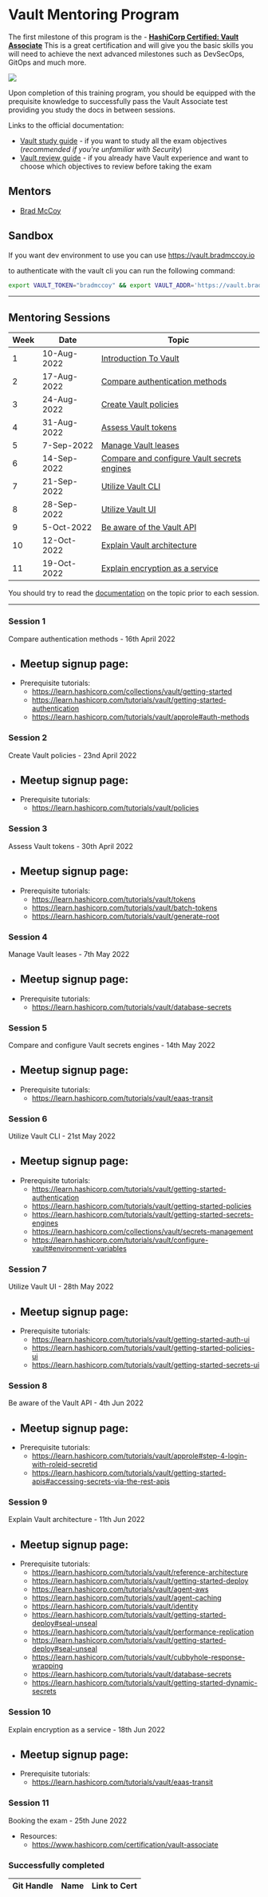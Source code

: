 # Vault Mentoring Program

The first milestone of this program is the - [**HashiCorp Certified: Vault Associate**](https://www.hashicorp.com/certification/terraform-associate) This is a great certification and will give you the basic skills you will need to achieve the next advanced milestones such as DevSecOps, GitOps and much more.

<a href="https://www.hashicorp.com/certification/vault-associate">
    <img src = "https://www.datocms-assets.com/2885/1620155126-brandhcvaultprimaryattributedcolorwhite.svg?w=200"/>
</a>

Upon completion of this training program, you should be equipped with the prequisite knowledge to successfully pass the Vault Associate test providing you study the docs in between sessions.

Links to the official documentation:
- [Vault study guide](https://learn.hashicorp.com/tutorials/vault/associate-study) - if you want to study all the exam objectives (*recommended if you're unfamiliar with Security*)
- [Vault review guide](https://learn.hashicorp.com/tutorials/vault/associate-review?in=vault/associate-cert) - if you already have Vault experience and want to choose which objectives to review before taking the exam

## Mentors
- [Brad McCoy](https://github.com/bradmccoydev)

## Sandbox
If you want dev environment to use you can use https://vault.bradmccoy.io

to authenticate with the vault cli you can run the following command:

```bash
export VAULT_TOKEN="bradmccoy" && export VAULT_ADDR='https://vault.bradmccoy.io'
```

---
## Mentoring Sessions
| Week | Date | Topic |
| --- | --- | --- |
| 1 | 10-Aug-2022 | [Introduction To Vault](https://events.hashicorp.com/hashitalksanz#rsvp)|
| 2 | 17-Aug-2022 | [Compare authentication methods](https://www.meetup.com/sydney-hashicorp-user-group/events/285096107)|
| 3 | 24-Aug-2022 | [Create Vault policies](#Session-2)|
| 4 | 31-Aug-2022 | [Assess Vault tokens](#Session-3)|
| 5 | 7-Sep-2022 | [Manage Vault leases](#Session-4)|
| 6 | 14-Sep-2022 | [Compare and configure Vault secrets engines](#Session-5)|
| 7 | 21-Sep-2022 | [Utilize Vault CLI](#Session-6)|
| 8 | 28-Sep-2022 | [Utilize Vault UI](#Session-7)|
| 9 | 5-Oct-2022 | [Be aware of the Vault API](#Session-8)|
| 10 | 12-Oct-2022 | [Explain Vault architecture](#Session-9)|
| 11 | 19-Oct-2022 | [Explain encryption as a service](#Session-9)|

You should try to read the [documentation](https://learn.hashicorp.com/tutorials/vault/associate-study) on the topic prior to each session.

---
### Session 1
Compare authentication methods - 16th April 2022
- Meetup signup page: 
    - 
- Prerequisite tutorials: 
    - https://learn.hashicorp.com/collections/vault/getting-started
    - https://learn.hashicorp.com/tutorials/vault/getting-started-authentication
    - https://learn.hashicorp.com/tutorials/vault/approle#auth-methods

### Session 2
Create Vault policies - 23nd April 2022
- Meetup signup page: 
    - 
- Prerequisite tutorials: 
    - https://learn.hashicorp.com/tutorials/vault/policies

### Session 3
Assess Vault tokens - 30th April 2022
- Meetup signup page: 
    - 
- Prerequisite tutorials: 
    - https://learn.hashicorp.com/tutorials/vault/tokens
    - https://learn.hashicorp.com/tutorials/vault/batch-tokens
    - https://learn.hashicorp.com/tutorials/vault/generate-root

### Session 4
Manage Vault leases - 7th May 2022
- Meetup signup page: 
    - 
- Prerequisite tutorials: 
    - https://learn.hashicorp.com/tutorials/vault/database-secrets

### Session 5
Compare and configure Vault secrets engines - 14th May 2022
- Meetup signup page: 
    - 
- Prerequisite tutorials: 
    - https://learn.hashicorp.com/tutorials/vault/eaas-transit

### Session 6
Utilize Vault CLI - 21st May 2022
- Meetup signup page: 
    - 
- Prerequisite tutorials: 
    - https://learn.hashicorp.com/tutorials/vault/getting-started-authentication
    - https://learn.hashicorp.com/tutorials/vault/getting-started-policies
    - https://learn.hashicorp.com/tutorials/vault/getting-started-secrets-engines
    - https://learn.hashicorp.com/collections/vault/secrets-management
    - https://learn.hashicorp.com/tutorials/vault/configure-vault#environment-variables

### Session 7
Utilize Vault UI - 28th May 2022
- Meetup signup page: 
    - 
- Prerequisite tutorials: 
    - https://learn.hashicorp.com/tutorials/vault/getting-started-auth-ui
    - https://learn.hashicorp.com/tutorials/vault/getting-started-policies-ui
    - https://learn.hashicorp.com/tutorials/vault/getting-started-secrets-ui

### Session 8
Be aware of the Vault API - 4th Jun 2022
- Meetup signup page: 
    - 
- Prerequisite tutorials: 
    - https://learn.hashicorp.com/tutorials/vault/approle#step-4-login-with-roleid-secretid
    - https://learn.hashicorp.com/tutorials/vault/getting-started-apis#accessing-secrets-via-the-rest-apis

### Session 9
Explain Vault architecture - 11th Jun 2022
- Meetup signup page: 
    - 
- Prerequisite tutorials: 
    - https://learn.hashicorp.com/tutorials/vault/reference-architecture
    - https://learn.hashicorp.com/tutorials/vault/getting-started-deploy
    - https://learn.hashicorp.com/tutorials/vault/agent-aws
    - https://learn.hashicorp.com/tutorials/vault/agent-caching
    - https://learn.hashicorp.com/tutorials/vault/identity
    - https://learn.hashicorp.com/tutorials/vault/getting-started-deploy#seal-unseal
    - https://learn.hashicorp.com/tutorials/vault/performance-replication
    - https://learn.hashicorp.com/tutorials/vault/getting-started-deploy#seal-unseal
    - https://learn.hashicorp.com/tutorials/vault/cubbyhole-response-wrapping
    - https://learn.hashicorp.com/tutorials/vault/database-secrets
    - https://learn.hashicorp.com/tutorials/vault/getting-started-dynamic-secrets

### Session 10
Explain encryption as a service - 18th Jun 2022
- Meetup signup page: 
    - 
- Prerequisite tutorials: 
    - https://learn.hashicorp.com/tutorials/vault/eaas-transit

### Session 11
Booking the exam - 25th June 2022
- Resources:
    - https://www.hashicorp.com/certification/vault-associate

### Successfully completed
| Git Handle | Name | Link to Cert |
| --- | --- | --- |
